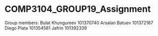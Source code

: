 # COMP3104_GROUP19_Assignment
Group members:
Bulat Khungureev 101370740
Arsalan Batuev 101372167
Diego Plata 101354581
Jafrin 101392339
